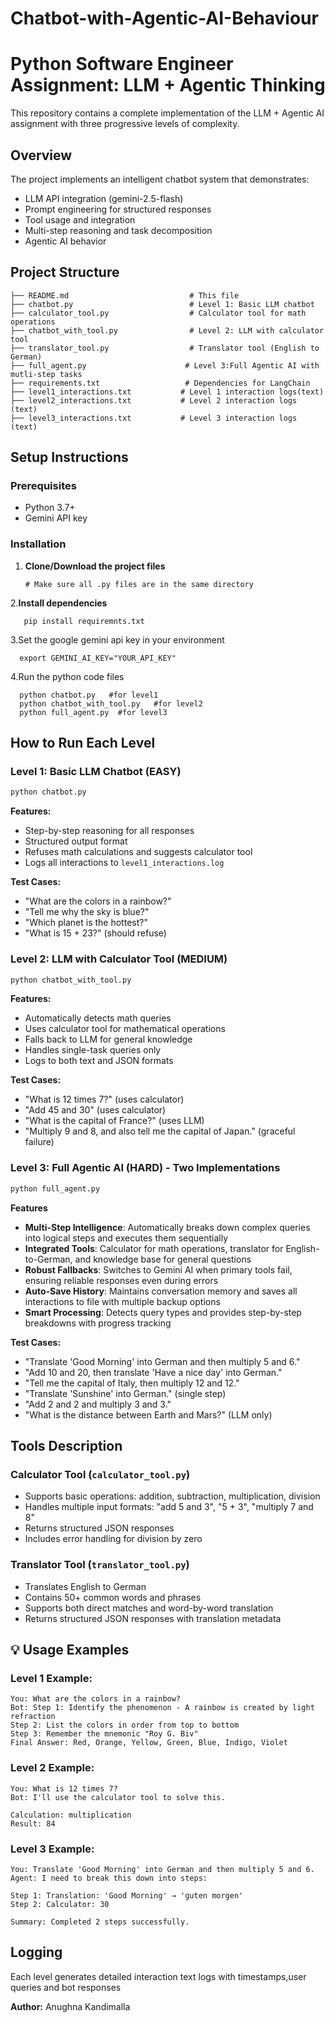 # Chatbot-with-Agentic-AI-Behaviour
# Python Software Engineer Assignment: LLM + Agentic Thinking

This repository contains a complete implementation of the LLM + Agentic AI assignment with three progressive levels of complexity.

## Overview

The project implements an intelligent chatbot system that demonstrates:
- LLM API integration (gemini-2.5-flash)
- Prompt engineering for structured responses
- Tool usage and integration
- Multi-step reasoning and task decomposition
- Agentic AI behavior

## Project Structure

```
├── README.md                           # This file
├── chatbot.py                          # Level 1: Basic LLM chatbot
├── calculator_tool.py                  # Calculator tool for math operations
├── chatbot_with_tool.py                # Level 2: LLM with calculator tool
├── translator_tool.py                  # Translator tool (English to German)
├── full_agent.py                      # Level 3:Full Agentic AI with mutli-step tasks
├── requirements.txt                   # Dependencies for LangChain
├── level1_interactions.txt           # Level 1 interaction logs(text)
├── level2_interactions.txt           # Level 2 interaction logs (text)
├── level3_interactions.txt           # Level 3 interaction logs (text)
```

## Setup Instructions

### Prerequisites
- Python 3.7+
- Gemini API key

### Installation

1. **Clone/Download the project files**

       # Make sure all .py files are in the same directory
   
2.**Install dependencies**

       pip install requiremnts.txt

3.Set the google gemini api key in your environment

      export GEMINI_AI_KEY="YOUR_API_KEY"

4.Run the python code files

      python chatbot.py   #for level1
      python chatbot_with_tool.py   #for level2
      python full_agent.py  #for level3


## How to Run Each Level

### Level 1: Basic LLM Chatbot (EASY)
```bash
python chatbot.py
```

**Features:**
- Step-by-step reasoning for all responses
- Structured output format
- Refuses math calculations and suggests calculator tool
- Logs all interactions to `level1_interactions.log`

**Test Cases:**
- "What are the colors in a rainbow?"
- "Tell me why the sky is blue?"
- "Which planet is the hottest?"
- "What is 15 + 23?" (should refuse)

### Level 2: LLM with Calculator Tool (MEDIUM)
```bash
python chatbot_with_tool.py
```

**Features:**
- Automatically detects math queries
- Uses calculator tool for mathematical operations
- Falls back to LLM for general knowledge
- Handles single-task queries only
- Logs to both text and JSON formats

**Test Cases:**
- "What is 12 times 7?" (uses calculator)
- "Add 45 and 30" (uses calculator)
- "What is the capital of France?" (uses LLM)
- "Multiply 9 and 8, and also tell me the capital of Japan." (graceful failure)

### Level 3: Full Agentic AI (HARD) - Two Implementations
```bash
python full_agent.py
```
**Features**
- **Multi-Step Intelligence**: Automatically breaks down complex queries into logical steps and executes them sequentially
- **Integrated Tools**: Calculator for math operations, translator for English-to-German, and knowledge base for general questions
- **Robust Fallbacks**: Switches to Gemini AI when primary tools fail, ensuring reliable responses even during errors
- **Auto-Save History**: Maintains conversation memory and saves all interactions to file with multiple backup options
- **Smart Processing**: Detects query types and provides step-by-step breakdowns with progress tracking
  
**Test Cases:**
- "Translate 'Good Morning' into German and then multiply 5 and 6."
- "Add 10 and 20, then translate 'Have a nice day' into German."
- "Tell me the capital of Italy, then multiply 12 and 12."
- "Translate 'Sunshine' into German." (single step)
- "Add 2 and 2 and multiply 3 and 3."
- "What is the distance between Earth and Mars?" (LLM only)

##  Tools Description

### Calculator Tool (`calculator_tool.py`)
- Supports basic operations: addition, subtraction, multiplication, division
- Handles multiple input formats: "add 5 and 3", "5 + 3", "multiply 7 and 8"
- Returns structured JSON responses
- Includes error handling for division by zero

### Translator Tool (`translator_tool.py`)
- Translates English to German
- Contains 50+ common words and phrases
- Supports both direct matches and word-by-word translation
- Returns structured JSON responses with translation metadata

## 💡 Usage Examples

### Level 1 Example:
```
You: What are the colors in a rainbow?
Bot: Step 1: Identify the phenomenon - A rainbow is created by light refraction
Step 2: List the colors in order from top to bottom
Step 3: Remember the mnemonic "Roy G. Biv"
Final Answer: Red, Orange, Yellow, Green, Blue, Indigo, Violet
```

### Level 2 Example:
```
You: What is 12 times 7?
Bot: I'll use the calculator tool to solve this.

Calculation: multiplication
Result: 84
```

### Level 3 Example:
```
You: Translate 'Good Morning' into German and then multiply 5 and 6.
Agent: I need to break this down into steps:

Step 1: Translation: 'Good Morning' → 'guten morgen'
Step 2: Calculator: 30

Summary: Completed 2 steps successfully.
```

## Logging

Each level generates detailed interaction text logs with timestamps,user queries and bot responses

**Author:** Anughna Kandimalla 
